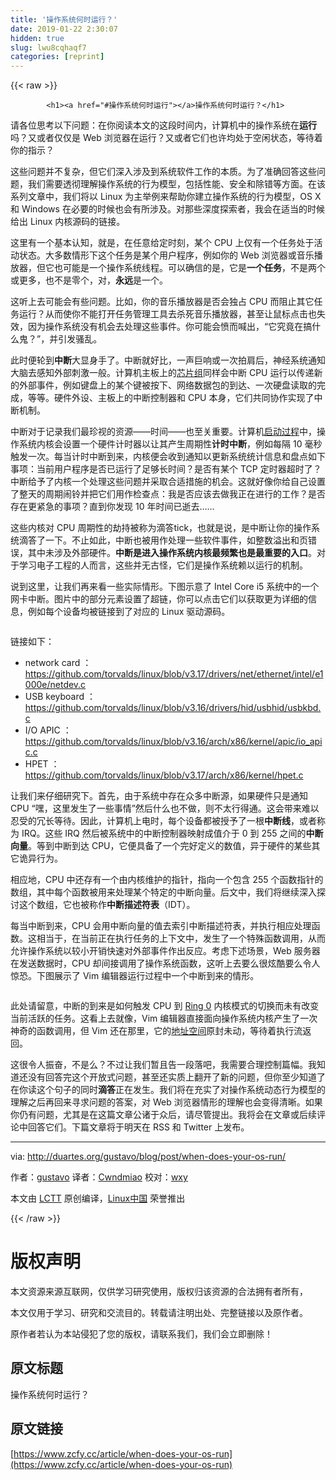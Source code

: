 ```yaml
---
title: '操作系统何时运行？' 
date: 2019-01-22 2:30:07
hidden: true
slug: lwu8cqhaqf7
categories: [reprint]
---
```


{{< raw >}}

            <h1><a href="#操作系统何时运行"></a>操作系统何时运行？</h1>
<p>请各位思考以下问题：在你阅读本文的这段时间内，计算机中的操作系统在<strong>运行</strong>吗？又或者仅仅是 Web 浏览器在运行？又或者它们也许均处于空闲状态，等待着你的指示？</p>
<p>这些问题并不复杂，但它们深入涉及到系统软件工作的本质。为了准确回答这些问题，我们需要透彻理解操作系统的行为模型，包括性能、安全和除错等方面。在该系列文章中，我们将以 Linux 为主举例来帮助你建立操作系统的行为模型，OS X 和 Windows 在必要的时候也会有所涉及。对那些深度探索者，我会在适当的时候给出 Linux 内核源码的链接。</p>
<p>这里有一个基本认知，就是，在任意给定时刻，某个 CPU 上仅有一个任务处于活动状态。大多数情形下这个任务是某个用户程序，例如你的 Web 浏览器或音乐播放器，但它也可能是一个操作系统线程。可以确信的是，它是<strong>一个任务</strong>，不是两个或更多，也不是零个，对，<strong>永远</strong>是一个。</p>
<p>这听上去可能会有些问题。比如，你的音乐播放器是否会独占 CPU 而阻止其它任务运行？从而使你不能打开任务管理工具去杀死音乐播放器，甚至让鼠标点击也失效，因为操作系统没有机会去处理这些事件。你可能会愤而喊出，“它究竟在搞什么鬼？”，并引发骚乱。</p>
<p>此时便轮到<strong>中断</strong>大显身手了。中断就好比，一声巨响或一次拍肩后，神经系统通知大脑去感知外部刺激一般。计算机主板上的<a href="http://duartes.org/gustavo/blog/post/motherboard-chipsets-memory-map">芯片组</a>同样会中断 CPU 运行以传递新的外部事件，例如键盘上的某个键被按下、网络数据包的到达、一次硬盘读取的完成，等等。硬件外设、主板上的中断控制器和 CPU 本身，它们共同协作实现了中断机制。</p>
<p>中断对于记录我们最珍视的资源——时间——也至关重要。计算机<a href="http://duartes.org/gustavo/blog/post/kernel-boot-process">启动过程</a>中，操作系统内核会设置一个硬件计时器以让其产生周期性<strong>计时中断</strong>，例如每隔 10 毫秒触发一次。每当计时中断到来，内核便会收到通知以更新系统统计信息和盘点如下事项：当前用户程序是否已运行了足够长时间？是否有某个 TCP 定时器超时了？中断给予了内核一个处理这些问题并采取合适措施的机会。这就好像你给自己设置了整天的周期闹铃并把它们用作检查点：我是否应该去做我正在进行的工作？是否存在更紧急的事项？直到你发现 10 年时间已逝去……</p>
<p>这些内核对 CPU 周期性的劫持被称为滴答tick，也就是说，是中断让你的操作系统滴答了一下。不止如此，中断也被用作处理一些软件事件，如整数溢出和页错误，其中未涉及外部硬件。<strong>中断是进入操作系统内核最频繁也是最重要的入口</strong>。对于学习电子工程的人而言，这些并无古怪，它们是操作系统赖以运行的机制。</p>
<p>说到这里，让我们再来看一些实际情形。下图示意了 Intel Core i5 系统中的一个网卡中断。图片中的部分元素设置了超链，你可以点击它们以获取更为详细的信息，例如每个设备均被链接到了对应的 Linux 驱动源码。</p>
<p><a href="https://camo.githubusercontent.com/2d25a3e5b9a2d3a03a09d0441522454bbc893270/687474703a2f2f647561727465732e6f72672f6775737461766f2f626c6f672f696d672f6f732f68617264776172652d696e746572727570742e706e67"><img src="https://p0.ssl.qhimg.com/t01aeb1a217bfc39a87.png" alt=""></a></p>
<p>链接如下：</p>
<ul>
<li>network card ： <a href="https://github.com/torvalds/linux/blob/v3.17/drivers/net/ethernet/intel/e1000e/netdev.c">https://github.com/torvalds/linux/blob/v3.17/drivers/net/ethernet/intel/e1000e/netdev.c</a></li>
<li>USB keyboard ： <a href="https://github.com/torvalds/linux/blob/v3.16/drivers/hid/usbhid/usbkbd.c">https://github.com/torvalds/linux/blob/v3.16/drivers/hid/usbhid/usbkbd.c</a></li>
<li>I/O APIC ： <a href="https://github.com/torvalds/linux/blob/v3.16/arch/x86/kernel/apic/io_apic.c">https://github.com/torvalds/linux/blob/v3.16/arch/x86/kernel/apic/io_apic.c</a></li>
<li>HPET ： <a href="https://github.com/torvalds/linux/blob/v3.17/arch/x86/kernel/hpet.c">https://github.com/torvalds/linux/blob/v3.17/arch/x86/kernel/hpet.c</a></li>
</ul>
<p>让我们来仔细研究下。首先，由于系统中存在众多中断源，如果硬件只是通知 CPU “嘿，这里发生了一些事情”然后什么也不做，则不太行得通。这会带来难以忍受的冗长等待。因此，计算机上电时，每个设备都被授予了一根<strong>中断线</strong>，或者称为 IRQ。这些 IRQ 然后被系统中的中断控制器映射成值介于 0 到 255 之间的<strong>中断向量</strong>。等到中断到达 CPU，它便具备了一个完好定义的数值，异于硬件的某些其它诡异行为。</p>
<p>相应地，CPU 中还存有一个由内核维护的指针，指向一个包含 255 个函数指针的数组，其中每个函数被用来处理某个特定的中断向量。后文中，我们将继续深入探讨这个数组，它也被称作<strong>中断描述符表</strong>（IDT）。</p>
<p>每当中断到来，CPU 会用中断向量的值去索引中断描述符表，并执行相应处理函数。这相当于，在当前正在执行任务的上下文中，发生了一个特殊函数调用，从而允许操作系统以较小开销快速对外部事件作出反应。考虑下述场景，Web 服务器在发送数据时，CPU 却间接调用了操作系统函数，这听上去要么很炫酷要么令人惊恐。下图展示了 Vim 编辑器运行过程中一个中断到来的情形。</p>
<p><a href="https://camo.githubusercontent.com/e1aa87d6cddaee26fd5461c148bbf60a67d1c174/687474703a2f2f647561727465732e6f72672f6775737461766f2f626c6f672f696d672f6f732f76696d2d696e7465727275707465642e706e67"><img src="https://p0.ssl.qhimg.com/t01d74d74cf24cc6e1e.png" alt=""></a></p>
<p>此处请留意，中断的到来是如何触发 CPU 到 <a href="http://duartes.org/gustavo/blog/post/cpu-rings-privilege-and-protection">Ring 0</a> 内核模式的切换而未有改变当前活跃的任务。这看上去就像，Vim 编辑器直接面向操作系统内核产生了一次神奇的函数调用，但 Vim 还在那里，它的<a href="http://duartes.org/gustavo/blog/post/anatomy-of-a-program-in-memory">地址空间</a>原封未动，等待着执行流返回。</p>
<p>这很令人振奋，不是么？不过让我们暂且告一段落吧，我需要合理控制篇幅。我知道还没有回答完这个开放式问题，甚至还实质上翻开了新的问题，但你至少知道了在你读这个句子的同时<strong>滴答</strong>正在发生。我们将在充实了对操作系统动态行为模型的理解之后再回来寻求问题的答案，对 Web 浏览器情形的理解也会变得清晰。如果你仍有问题，尤其是在这篇文章公诸于众后，请尽管提出。我将会在文章或后续评论中回答它们。下篇文章将于明天在 RSS 和 Twitter 上发布。</p>
<hr>
<p>via: <a href="http://duartes.org/gustavo/blog/post/when-does-your-os-run/">http://duartes.org/gustavo/blog/post/when-does-your-os-run/</a></p>
<p>作者：<a href="http://duartes.org/gustavo/blog/about/">gustavo</a> 译者：<a href="https://github.com/Cwndmiao">Cwndmiao</a> 校对：<a href="https://github.com/wxy">wxy</a></p>
<p>本文由 <a href="https://github.com/LCTT/TranslateProject">LCTT</a> 原创编译，<a href="https://linux.cn/">Linux中国</a> 荣誉推出</p>

          
{{< /raw >}}

# 版权声明
本文资源来源互联网，仅供学习研究使用，版权归该资源的合法拥有者所有，

本文仅用于学习、研究和交流目的。转载请注明出处、完整链接以及原作者。

原作者若认为本站侵犯了您的版权，请联系我们，我们会立即删除！

## 原文标题
操作系统何时运行？

## 原文链接
[https://www.zcfy.cc/article/when-does-your-os-run](https://www.zcfy.cc/article/when-does-your-os-run)

